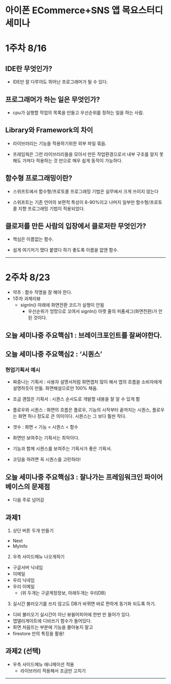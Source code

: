 # 아이폰 ECommerce+SNS 앱 목요스터디세미나

# 1주차 8/16

## IDE란 무엇인가?

- IDE만 잘 다루어도 뛰어난 프로그래머가 될 수 있다.

## 프로그래머가 하는 일은 무엇인가?

- cpu가 실행할 작업의 목록을 만들고 우선순위를 정하는 일을 하는 사람.

## Library와 Framework의 차이

- 라이브러리는 기능을 적용하기위한 외부 파일 묶음.

- 프레임웍은 그런 라이브러리들을 모아서 만든 작업환경으로서 내부 구조를 알지 못해도 가져다 적용하는 것 만으로 매우 쉽게 동작이 가능하다.

## 함수형 프로그래밍이란?

- 스위프트에서 함수형/프로토콜 프로그래밍 기법은 실무에서 크게 쓰이지 않는다

- 스위프트는 기존 언어의 보편적 특성이 8-90%이고 나머지 일부만 함수형/프로토콜 지향 프로그래밍 기법이 적용되었다.

## 클로저를 만든 사람의 입장에서 클로저란 무엇인가?

- 핵심은 이름없는 함수.

- 쉽게 여기저기 땠다 붙였다 하기 좋도록 이름을 없앤 함수.

----

# 2주차 8/23

- 약추 : 함수 작명을 잘 해야 한다.
- 1주차 과제리뷰
  - signIn() 아래에 화면전환 코드가 실행이 안됨
    - 우선순위가 엉망으로 꼬여서 signIn() 아랫 줄의 퍼폼세그(화면전환)가 안된 것이다.

## 오늘 세미나중 주요핵심1 : 브레이크포인트를 잘써야한다.

## 오늘 세미나중 주요핵심2 : ‘시퀀스’

### 현업기획서 예시

- 짜증나는 기획서 : 사용자 설명서처럼 화면캡처 많이 해서 앱의 흐름을 소비자에게 설명하듯이 만듦.  화면해설으로만 100% 채움.

- 조금 괜찮은 기획서 : 시퀀스 순서도로 개발할 내용을 잘 알 수 있게 함

- 플로우와 시퀀스 : 화면의 흐름은 플로우, 기능의 시작부터 끝까지는 시퀀스, 플로우는 화면 하나 정도로 큰 의미이다. 시퀀스는 그 보다 훨씬 작다.

- 갯수 : 화면 < 기능 < 시퀀스 < 함수

- 화면만 보여주는 기획서는 최악이다.

- 기능과 함께 시퀀스를 보여주는 기획서가 좋은 기획서.

- 코딩을 하려면 꼭 시퀀스를 고민하라!

## 오늘 세미나중 주요핵심3 : 잘나가는 프레임워크인 파이어베이스의 문제점

- 다음 주로 넘어감

## 과제1

1. 상단 버튼 두개 만들기
- Next
- MyInfo

2. 우측 사이드메뉴 나오게하기
- 구글서버 닉네임
- 이메일
- 우리 닉네임
- 우리 이메일
	- (위 두개는 구글계정정보, 아래두개는 우리DB)

3. 실시간 불러오기를 쓰지 않고도 DB가 바뀌면 바로 편하게 동기화 되도록 하기.
- 디비 불러오기 실시간이 아닌 뷰윌어피어에 한번 만 들어가 있다.
- 앱댈리게이트에 디비쓰기 함수가 들어있다.
- 화면 처음뜨는 부분에 기능을 몰아놓지 말고
- firestore 만의 특징을 활용!

## 과제2 (선택)

- 우측 사이드메뉴 애니메이션 적용
  - 라이브러리 적용해서 조금만 고치기
  
----
  
